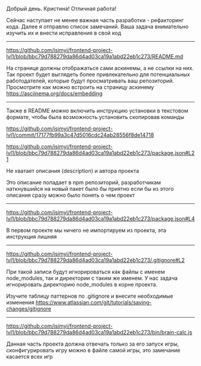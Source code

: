 Добрый день. Кристина! Отличная работа!

Сейчас наступает не менее важная часть разработки - рефакторинг кода. Далее я отправлю список замечаний.
Ваша задача внимательно изучить их и внести исправления в свой код

---

https://github.com/isimyi/frontend-project-lvl1/blob/bbc79d788279da86d4ad03ca19a1abd22eb1c273/README.md

На странице должны отображаться сами аскинемы, а не ссылки на них. Так проект будет выглядеть более привлекательно для потенциальных работодателей, которые будут просматривать ваш репозиторий. Просмотрите как можно встроить на страницу аскинему https://asciinema.org/docs/embedding

---

Также в README можно включить инструкцию установки в текстовом формате, чтобы была возможность установить скопировав команды

https://github.com/isimyi/frontend-project-lvl1/commit/17177fb99a3c47d5016cdc24ab28556f8de14718

https://github.com/isimyi/frontend-project-lvl1/blob/bbc79d788279da86d4ad03ca19a1abd22eb1c273/package.json#L21

Не хватает описания (description) и автора проекта

Это описание попадает в npm репозиторий, разработчикам наткнувшийся на новый пакет было бы приятно если бы из этого описания сразу можно было понять о чем проект

---

https://github.com/isimyi/frontend-project-lvl1/blob/bbc79d788279da86d4ad03ca19a1abd22eb1c273/package.json#L4

В первом проекте мы ничего не импортируем из проекта, эта инструкция лишняя

---

https://github.com/isimyi/frontend-project-lvl1/blob/bbc79d788279da86d4ad03ca19a1abd22eb1c273/.gitignore#L2

При такой записи будут игнорироваться как файлы с именем node_modules, так и директории с таким же именем. У нас задача игнорировать директорию node_modules в корне проекта.

Изучите таблицу паттернов по .gitignore и внесите необходимые изменения https://www.atlassian.com/git/tutorials/saving-changes/gitignore

---

https://github.com/isimyi/frontend-project-lvl1/blob/bbc79d788279da86d4ad03ca19a1abd22eb1c273/bin/brain-calc.js

Данная часть проекта должна отвечать только за его запуск игры, сконфигурировать игру можно в файле самой игры, это замечание касается всех игр
